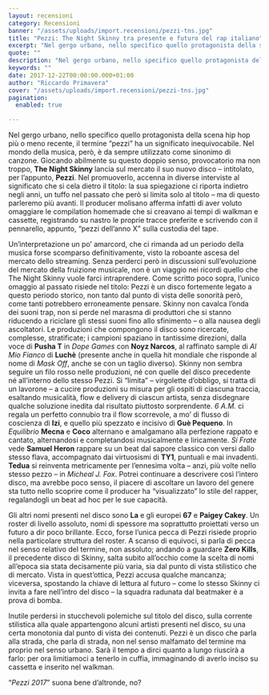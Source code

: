 ```yaml
---
layout: recensioni
category: Recensioni
banner: "/assets/uploads/import.recensioni/pezzi-tns.jpg"
title: "Pezzi: The Night Skinny tra presente e futuro del rap italiano"
excerpt: "Nel gergo urbano, nello specifico quello protagonista della scena hip hop più o meno recente, il termine “pezzi” ha un significato inequivocabile. Nel mondo della musica, però, è da sempre utilizzato come sinonimo di canzone. Giocando abilmente su questo doppio senso, provocatorio ma non troppo, The Night Skinny lancia sul mercato il suo nuovo disco [&hellip"
quote: ""
description: "Nel gergo urbano, nello specifico quello protagonista della scena hip hop più o meno recente, il termine “pezzi” ha un significato inequivocabile. Nel mondo della musica, però, è da sempre utilizzato come sinonimo di canzone. Giocando abilmente su questo doppio senso, provocatorio ma non troppo, The Night Skinny lancia sul mercato il suo nuovo disco [&hellip"
keywords: ""
date: 2017-12-22T00:00:00.000+01:00
author: "Riccardo Primavera"
cover: "/assets/uploads/import.recensioni/pezzi-tns.jpg"
pagination:
  enabled: true

---
```


Nel gergo urbano, nello specifico quello protagonista della scena hip hop più o meno recente, il termine “pezzi” ha un significato inequivocabile. Nel mondo della musica, però, è da sempre utilizzato come sinonimo di canzone. Giocando abilmente su questo doppio senso, provocatorio ma non troppo, **The Night Skinny** lancia sul mercato il suo nuovo disco – intitolato, per l’appunto, **Pezzi**. Nel promuoverlo, accenna in diverse interviste al significato che si cela dietro il titolo: la sua spiegazione ci riporta indietro negli anni, un tuffo nel passato che però si limita solo al titolo – ma di questo parleremo più avanti. Il producer molisano afferma infatti di aver voluto omaggiare le compilation homemade che si creavano ai tempi di walkman e cassette, registrando su nastro le proprie tracce preferite e scrivendo con il pennarello, appunto, “pezzi dell’anno X” sulla custodia del tape.

Un’interpretazione un po’ amarcord, che ci rimanda ad un periodo della musica forse scomparso definitivamente, visto la roboante ascesa del mercato dello streaming. Senza perderci però in discussioni sull’evoluzione del mercato della fruizione musicale, non è un viaggio nei ricordi quello che The Night Skinny vuole farci intraprendere. Come scritto poco sopra, l’unico omaggio al passato risiede nel titolo: Pezzi è un disco fortemente legato a questo periodo storico, non tanto dal punto di vista delle sonorità però, come tanti potrebbero erroneamente pensare. Skinny non cavalca l’onda dei suoni trap, non si perde nel marasma di produttori che si stanno riducendo a riciclare gli stessi suoni fino allo sfinimento – o alla nausea degli ascoltatori. Le produzioni che compongono il disco sono ricercate, complesse, stratificate; i campioni spaziano in tantissime direzioni, dalla voce di **Pusha T** in _Dope Games_ con **Noyz Narcos**, al raffinato sample di _Al Mio Fianco_ di **Luchè** (presente anche in quella hit mondiale che risponde al nome di _Mask Off_, anche se con un taglio diverso). Skinny non sembra seguire un filo rosso nelle produzioni, né con quelle del disco precedente né all’interno dello stesso Pezzi. Si “limita” – virgolette d’obbligo, si tratta di un lavorone – a cucire produzioni su misura per gli ospiti di ciascuna traccia, esaltando musicalità, flow e delivery di ciascun artista, senza disdegnare qualche soluzione inedita dal risultato piuttosto sorprendente. _6 A.M._ ci regala un perfetto connubio tra il flow scorrevole, a mo’ di flusso di coscienza di **Izi**, e quello più spezzato e incisivo di **Guè Pequeno**. In _Equilibrio_ **Mecna** e **Coco** alternano e amalgamano alla perfezione rappato e cantato, alternandosi e completandosi musicalmente e liricamente. _Si Frate_ vede **Samuel Heron** rappare su un beat dal sapore classico con versi dallo stesso flava, accompagnato dai virtuosismi di **TY1**, puntuali e mai invadenti. **Tedua** si reinventa metricamente per l’ennesima volta – anzi, più volte nello stesso pezzo – in _Micheal J. Fox_. Potrei continuare a descrivere così l’intero disco, ma avrebbe poco senso, il piacere di ascoltare un lavoro del genere sta tutto nello scoprire come il producer ha “visualizzato” lo stile del rapper, regalandogli un beat ad hoc per le sue capacità.

Gli altri nomi presenti nel disco sono **La** e gli europei **67** e **Paigey Cakey**. Un roster di livello assoluto, nomi di spessore ma soprattutto proiettati verso un futuro a dir poco brillante. Ecco, forse l’unica pecca di Pezzi risiede proprio nella particolare struttura del roster. A scanso di equivoci, si parla di pecca nel senso relativo del termine, non assoluto; andando a guardare **Zero Kills**, il precedente disco di Skinny, salta subito all’occhio come la scelta di nomi all’epoca sia stata decisamente più varia, sia dal punto di vista stilistico che di mercato. Vista in quest’ottica, Pezzi accusa qualche mancanza; viceversa, spostando la chiave di lettura al futuro – come lo stesso Skinny ci invita a fare nell’intro del disco – la squadra radunata dal beatmaker è a prova di bomba.

Inutile perdersi in stucchevoli polemiche sul titolo del disco, sulla corrente stilistica alla quale appartengono alcuni artisti presenti nel disco, su una certa monotonia dal punto di vista dei contenuti. Pezzi è un disco che parla alla strada, che parla di strada, non nel senso malfamato del termine ma proprio nel senso urbano. Sarà il tempo a dirci quanto a lungo riuscirà a farlo: per ora limitiamoci a tenerlo in cuffia, immaginando di averlo inciso su cassetta e inserito nel walkman.

“_Pezzi 2017_” suona bene d’altronde, no?